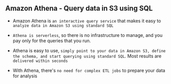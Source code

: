 ## Amazon Athena - Query data in S3 using SQL

- Amazon Athena is `an interactive query service` that makes it easy to `analyze data in Amazon S3 using standard SQL`

- `Athena is serverless`, so there is no infrastructure to manage, and you pay only for the queries that you run.

- Athena is easy to use, `simply point to your data in Amazon S3, define the schema, and start querying using standard SQL`. Most results are `delivered within seconds`

- With Athena, there's `no need for complex ETL jobs` to prepare your data for analysis
